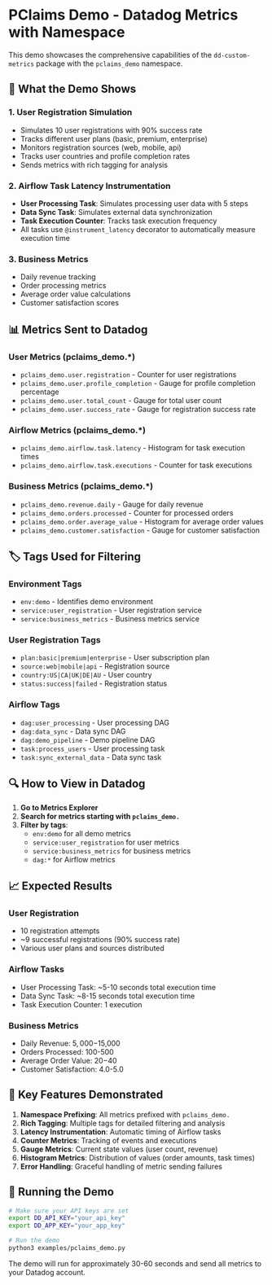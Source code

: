 # PClaims Demo - Datadog Metrics with Namespace

This demo showcases the comprehensive capabilities of the `dd-custom-metrics` package with the `pclaims_demo` namespace.

## 🚀 What the Demo Shows

### 1. **User Registration Simulation**
- Simulates 10 user registrations with 90% success rate
- Tracks different user plans (basic, premium, enterprise)
- Monitors registration sources (web, mobile, api)
- Tracks user countries and profile completion rates
- Sends metrics with rich tagging for analysis

### 2. **Airflow Task Latency Instrumentation**
- **User Processing Task**: Simulates processing user data with 5 steps
- **Data Sync Task**: Simulates external data synchronization
- **Task Execution Counter**: Tracks task execution frequency
- All tasks use `@instrument_latency` decorator to automatically measure execution time

### 3. **Business Metrics**
- Daily revenue tracking
- Order processing metrics
- Average order value calculations
- Customer satisfaction scores

## 📊 Metrics Sent to Datadog

### User Metrics (pclaims_demo.*)
- `pclaims_demo.user.registration` - Counter for user registrations
- `pclaims_demo.user.profile_completion` - Gauge for profile completion percentage
- `pclaims_demo.user.total_count` - Gauge for total user count
- `pclaims_demo.user.success_rate` - Gauge for registration success rate

### Airflow Metrics (pclaims_demo.*)
- `pclaims_demo.airflow.task.latency` - Histogram for task execution times
- `pclaims_demo.airflow.task.executions` - Counter for task executions

### Business Metrics (pclaims_demo.*)
- `pclaims_demo.revenue.daily` - Gauge for daily revenue
- `pclaims_demo.orders.processed` - Counter for processed orders
- `pclaims_demo.order.average_value` - Histogram for average order values
- `pclaims_demo.customer.satisfaction` - Gauge for customer satisfaction

## 🏷️ Tags Used for Filtering

### Environment Tags
- `env:demo` - Identifies demo environment
- `service:user_registration` - User registration service
- `service:business_metrics` - Business metrics service

### User Registration Tags
- `plan:basic|premium|enterprise` - User subscription plan
- `source:web|mobile|api` - Registration source
- `country:US|CA|UK|DE|AU` - User country
- `status:success|failed` - Registration status

### Airflow Tags
- `dag:user_processing` - User processing DAG
- `dag:data_sync` - Data sync DAG
- `dag:demo_pipeline` - Demo pipeline DAG
- `task:process_users` - User processing task
- `task:sync_external_data` - Data sync task

## 🔍 How to View in Datadog

1. **Go to Metrics Explorer**
2. **Search for metrics starting with `pclaims_demo.`**
3. **Filter by tags**:
   - `env:demo` for all demo metrics
   - `service:user_registration` for user metrics
   - `service:business_metrics` for business metrics
   - `dag:*` for Airflow metrics

## 📈 Expected Results

### User Registration
- 10 registration attempts
- ~9 successful registrations (90% success rate)
- Various user plans and sources distributed

### Airflow Tasks
- User Processing Task: ~5-10 seconds total execution time
- Data Sync Task: ~8-15 seconds total execution time
- Task Execution Counter: 1 execution

### Business Metrics
- Daily Revenue: $5,000-$15,000
- Orders Processed: 100-500
- Average Order Value: $20-$40
- Customer Satisfaction: 4.0-5.0

## 🎯 Key Features Demonstrated

1. **Namespace Prefixing**: All metrics prefixed with `pclaims_demo.`
2. **Rich Tagging**: Multiple tags for detailed filtering and analysis
3. **Latency Instrumentation**: Automatic timing of Airflow tasks
4. **Counter Metrics**: Tracking of events and executions
5. **Gauge Metrics**: Current state values (user count, revenue)
6. **Histogram Metrics**: Distribution of values (order amounts, task times)
7. **Error Handling**: Graceful handling of metric sending failures

## 🚀 Running the Demo

```bash
# Make sure your API keys are set
export DD_API_KEY="your_api_key"
export DD_APP_KEY="your_app_key"

# Run the demo
python3 examples/pclaims_demo.py
```

The demo will run for approximately 30-60 seconds and send all metrics to your Datadog account. 